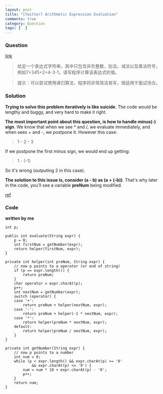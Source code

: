 ```yaml
---
layout: post
title: "[Twitter] Arithmetic Expression Evaluation"
comments: true
category: Question
tags: [  ]
---
```


### Question 

[link](http://www.itint5.com/oj/#26)

> 给定一个表达式字符串，其中只包含非负整数，加法，减法以及乘法符号，例如7+3*4*5+2+4-3-1。请写程序计算该表达式的值。

> 提示：可以尝试使用递归算法，程序将非常简洁易写，很适用于面试场合。

### Solution

__Trying to solve this problem iteratively is like suicide__. The code would be lengthy and buggy, and very hard to make it right. 

__The most important point about this question, is how to handle minus(-) sign__. We know that when we see * and /, we evaluate immediately, and when sees + and -, we postpone it. However this case: 

> 1 - 2 - 3

If we postpone the first minus sign, we would end up getting: 

> 1 - (-1)

So it's wrong (outputing 2 in this case). 

__The solution to this issue is, consider (a - b) as (a + (-b))__. That's why later in the code, you'll see a variable __preNum__ being modified. 

[ref](http://www.itint5.com/discuss/50/case%E9%87%8C%E9%9D%A2%E6%9C%89%E4%B8%80%E4%B8%AA%E5%B8%A6%E8%B4%9F%E6%95%B4%E6%95%B0%E7%9A%84%EF%BC%8C%E5%B9%B6%E6%B1%82%E9%80%92%E5%BD%92%E5%AE%9E%E7%8E%B0)

### Code

__written by me__

	int p;

	public int evaluate(String expr) {
		p = 0;
		int firstNum = getNumber(expr);
		return helper(firstNum, expr);
	}

	private int helper(int preNum, String expr) {
		// now p points to a operator (or end of string)
		if (p == expr.length()) {
			return preNum;
		}
		char operator = expr.charAt(p);
		p++;
		int nextNum = getNumber(expr);
		switch (operator) {
		case '+':
			return preNum + helper(nextNum, expr);
		case '-':
			return preNum + helper(-1 * nextNum, expr);
		case '*':
			return helper(preNum * nextNum, expr);
		default:
			return helper(preNum / nextNum, expr);
		}
	}

	private int getNumber(String expr) {
		// now p points to a number
		int num = 0;
		while (p < expr.length() && expr.charAt(p) >= '0'
				&& expr.charAt(p) <= '9') {
			num = num * 10 + expr.charAt(p) - '0';
			p++;
		}
		return num;
	}
